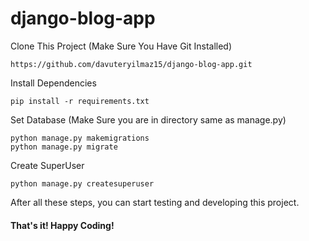 # django-blog-app

Clone This Project (Make Sure You Have Git Installed)
```
https://github.com/davuteryilmaz15/django-blog-app.git
```
Install Dependencies 

```
pip install -r requirements.txt
```

Set Database (Make Sure you are in directory same as manage.py)
```
python manage.py makemigrations
python manage.py migrate
```
Create SuperUser 
```
python manage.py createsuperuser
```

After all these steps, you can start testing and developing this project. 

#### That's it! Happy Coding!
